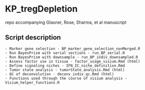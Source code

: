# KP_tregDepletion
repo accompanying Glasner, Rose, Sharma, et al manuscript

## Script description

	- Marker gene selection - BP_marker_gene_selection_nonMerged.R
	- Run BayesPrism with serial sections - run_BP_serial.R
	- Run BayesPrism with downsample - run_BP_indiv_downsampled.R
	- Assess factor use in tissue - factor_usage_visium.Rmd (html)
	- Define signaling niches - IFN_IC_niche_definition.Rmd
	- Tumor state analysis - tumorState_analysis.Rmd (html)
	- QC of deconvolution - deconv_indiv_qc.Rmd (html)
	- Functions used through the course of visium analysis - Visium_helper_functions.R
